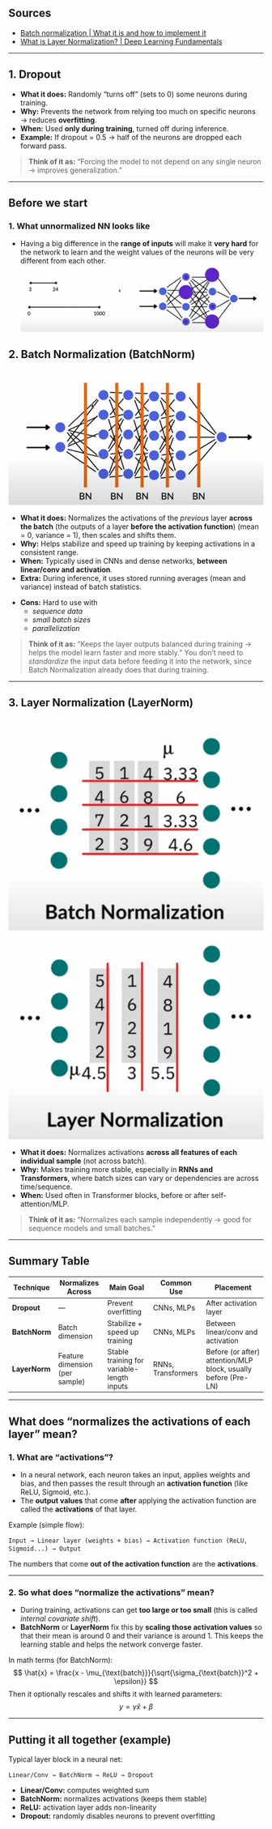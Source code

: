 ## Sources
- [Batch normalization | What it is and how to implement it](https://www.youtube.com/watch?v=yXOMHOpbon8)
- [ What is Layer Normalization? | Deep Learning Fundamentals](https://www.youtube.com/watch?v=2V3Uduw1zwQ)

---
## **1. Dropout**

* **What it does:** Randomly “turns off” (sets to 0) some neurons during training.
* **Why:** Prevents the network from relying too much on specific neurons → reduces **overfitting**.
* **When:** Used **only during training**, turned off during inference.
* **Example:** If dropout = 0.5 → half of the neurons are dropped each forward pass.

> **Think of it as:** “Forcing the model to not depend on any single neuron → improves generalization.”

---
## Before we start 
### 1. What unnormalized NN looks like
- Having a big difference in the **range of inputs** will make it **very hard** for the network to learn and the weight values of the neurons will be very different from each other.
![](../imgs/PastedImage-24.png)
## **2. Batch Normalization (BatchNorm)**
![](../imgs/PastedImage-25.png)

* **What it does:** Normalizes the activations of the *previous* layer **across the batch** (the outputs of a layer **before the activation function**) (mean = 0, variance = 1), then scales and shifts them.
* **Why:** Helps stabilize and speed up training by keeping activations in a consistent range.
* **When:** Typically used in CNNs and dense networks, **between linear/conv and activation**.
* **Extra:** During inference, it uses stored running averages (mean and variance) instead of batch statistics.
- **Cons:**  Hard to use with 
	- *sequence data* 
	- *small batch sizes*
	- *parallelization*

> **Think of it as:** “Keeps the layer outputs balanced during training → helps the model learn faster and more stably.”
> You don’t need to *standardize* the input data before feeding it into the network, since Batch Normalization already does that during training.

---

## **3. Layer Normalization (LayerNorm)**
![](../imgs/PastedImage-26.png) ![](../imgs/PastedImage-27.png)

* **What it does:** Normalizes activations **across all features of each individual sample** (not across batch).
* **Why:** Makes training more stable, especially in **RNNs and Transformers**, where batch sizes can vary or dependencies are across time/sequence.
* **When:** Used often in Transformer blocks, before or after self-attention/MLP.

> **Think of it as:** “Normalizes each sample independently → good for sequence models and small batches.”

---

## **Summary Table**

| Technique     | Normalizes Across              | Main Goal                                  | Common Use         | Placement                                                      |
| ------------- | ------------------------------ | ------------------------------------------ | ------------------ | -------------------------------------------------------------- |
| **Dropout**   | —                              | Prevent overfitting                        | CNNs, MLPs         | After activation layer                                         |
| **BatchNorm** | Batch dimension                | Stabilize + speed up training              | CNNs, MLPs         | Between linear/conv and activation                             |
| **LayerNorm** | Feature dimension (per sample) | Stable training for variable-length inputs | RNNs, Transformers | Before (or after) attention/MLP block, usually before (Pre-LN) |

---

## What does “normalizes the activations of each layer” mean?

### 1. **What are “activations”?**

* In a neural network, each neuron takes an input, applies weights and bias, and then passes the result through an **activation function** (like ReLU, Sigmoid, etc.).
* The **output values** that come **after** applying the activation function are called the **activations** of that layer.

Example (simple flow):

```
Input → Linear layer (weights + bias) → Activation function (ReLU, Sigmoid...) → Output
```

The numbers that come **out of the activation function** are the **activations**.

---

### 2. **So what does “normalize the activations” mean?**

* During training, activations can get **too large or too small** (this is called *internal covariate shift*).
* **BatchNorm** or **LayerNorm** fix this by **scaling those activation values** so that their mean is around 0 and their variance is around 1.
  This keeps the learning stable and helps the network converge faster.

In math terms (for BatchNorm):
$$
\hat{x} = \frac{x - \mu_{\text{batch}}}{\sqrt{\sigma_{\text{batch}}^2 + \epsilon}}
$$
Then it optionally rescales and shifts it with learned parameters:
$$
y = \gamma \hat{x} + \beta
$$

---

## Putting it all together (example)

Typical layer block in a neural net:

```
Linear/Conv → BatchNorm → ReLU → Dropout
```

* **Linear/Conv:** computes weighted sum
* **BatchNorm:** normalizes activations (keeps them stable)
* **ReLU:** activation layer adds non-linearity
* **Dropout:** randomly disables neurons to prevent overfitting

